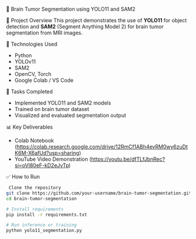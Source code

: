 🧠 Brain Tumor Segmentation using YOLO11 and SAM2

📁 Project Overview
This project demonstrates the use of **YOLO11** for object detection and **SAM2** (Segment Anything Model 2) for brain tumor segmentation from MRI images.

🚀 Technologies Used
- Python
- YOLOv11
- SAM2
- OpenCV, Torch
- Google Colab / VS Code

📌 Tasks Completed

- Implemented YOLO11 and SAM2 models
- Trained on brain tumor dataset
- Visualized and evaluated segmentation output

📊 Key Deliverables
- Colab Notebook (https://colab.research.google.com/drive/12RmCf1ABh4evRM0wy6zuDtK6M-X6afUd?usp=sharing)
- YouTube Video Demonstration (https://youtu.be/dfTLfJbnRec?si=oVI80eF-kD2eJyTp)

 ✅ How to Run
```bash
 Clone the repository
git clone https://github.com/your-username/brain-tumor-segmentation.git
cd brain-tumor-segmentation

# Install requirements
pip install -r requirements.txt

# Run inference or training
python yolo11_segmentation.py
